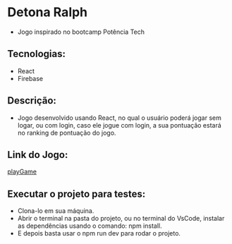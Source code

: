 # Detona Ralph
* Jogo inspirado no bootcamp Potência Tech

## Tecnologias:
* React
* Firebase

## Descrição:
* Jogo desenvolvido usando React, no qual o usuário poderá jogar sem logar, ou com login, caso ele jogue com login, a sua pontuação estará no ranking de pontuação do jogo.

## Link do Jogo:
[playGame](https://detona-ralph-dun.vercel.app)

## Executar o projeto para testes:
* Clona-lo em sua máquina.
* Abrir o terminal na pasta do projeto, ou no terminal do VsCode, instalar as dependências usando o comando: npm install.
* E depois basta usar o npm run dev para rodar o projeto.
